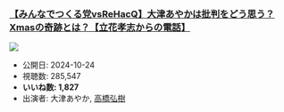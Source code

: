 ### [【みんなでつくる党vsReHacQ】大津あやかは批判をどう思う？Xmasの奇跡とは？【立花孝志からの電話】](https://www.youtube.com/watch?v=RxrfA37bjq4)
[![](https://img.youtube.com/vi/RxrfA37bjq4/sddefault.jpg)](https://www.youtube.com/watch?v=RxrfA37bjq4)
-   公開日: 2024-10-24
-   視聴数: 285,547
-   **いいね数: 1,827**
-   出演者: 大津あやか, [高橋弘樹](/rehacq_fan/people/高橋弘樹 "wikilink")
